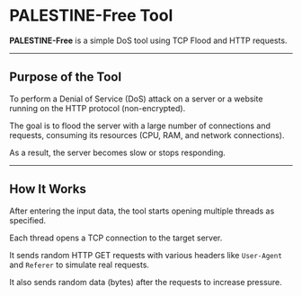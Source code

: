 # PALESTINE-Free Tool

**PALESTINE-Free** is a simple DoS tool using TCP Flood and HTTP requests.

---

## Purpose of the Tool

To perform a Denial of Service (DoS) attack on a server or a website running on the HTTP protocol (non-encrypted).

The goal is to flood the server with a large number of connections and requests, consuming its resources (CPU, RAM, and network connections).

As a result, the server becomes slow or stops responding.

---

## How It Works

After entering the input data, the tool starts opening multiple threads as specified.

Each thread opens a TCP connection to the target server.

It sends random HTTP GET requests with various headers like `User-Agent` and `Referer` to simulate real requests.

It also sends random data (bytes) after the requests to increase pressure.
